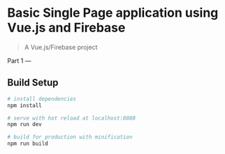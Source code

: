 # Basic Single Page application using Vue.js and Firebase

> A Vue.js/Firebase project

Part 1 — 

## Build Setup

``` bash
# install dependencies
npm install

# serve with hot reload at localhost:8080
npm run dev

# build for production with minification
npm run build

```

